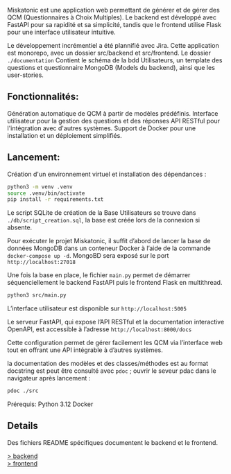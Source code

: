 Miskatonic est une application web permettant de générer et de gérer des QCM (Questionnaires à Choix Multiples). Le backend est développé avec FastAPI pour sa rapidité et sa simplicité,
tandis que le frontend utilise Flask pour une interface utilisateur intuitive.

Le développement incrémentiel a été plannifié avec Jira. Cette application est monorepo, avec un dossier src/backend et src/frontend.
Le dossier `./documentation` Contient le schéma de la bdd Utilisateurs, un template des questions et questionnaire MongoDB (Models du backend), ainsi que les user-stories.

## Fonctionnalités:

Génération automatique de QCM à partir de modèles prédéfinis.
Interface utilisateur pour la gestion des questions et des réponses
API RESTful pour l'intégration avec d'autres systèmes.
Support de Docker pour une installation et un déploiement simplifiés.

## Lancement:

Création d'un environnement virtuel et installation des dépendances :

```bash
python3 -m venv .venv
source .venv/bin/activate
pip install -r requirements.txt
```

Le script SQLite de création de la Base Utilisateurs se trouve dans `./db/script_creation.sql`, la base est créée lors de la connexion si absente.

Pour exécuter le projet Miskatonic, il suffit d’abord de lancer la base de données MongoDB dans un conteneur Docker à l’aide de la commande `docker-compose up -d`. MongoBD sera exposé sur le port `http://localhost:27018`

Une fois la base en place, le fichier `main.py` permet de démarrer séquenciellement le backend FastAPI puis le frontend Flask en multithread.

```bash
python3 src/main.py
```

L’interface utilisateur est disponible sur `http://localhost:5005`

Le serveur FastAPI, qui expose l’API RESTful et la documentation interactive OpenAPI, est accessible à l’adresse `http://localhost:8000/docs`

Cette configuration permet de gérer facilement les QCM via l’interface web tout en offrant une API intégrable à d’autres systèmes.

la documentation des modèles et des classes/méthodes est au format docstring est peut être consulté avec `pdoc` ; ouvrir le seveur pdac dans le navigateur après lancement :

```bash
pdoc ./src
```

Prérequis:
Python 3.12
Docker

## Details

Des fichiers README spécifiques documentent le backend et le frontend.

[> backend](./src/backend/readme.backend.md)  
[> frontend](./src/frontend/readme.frontend.md)
